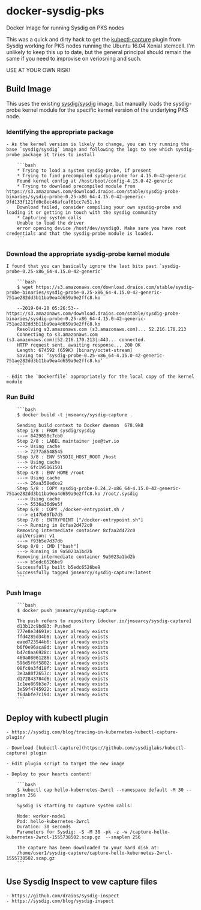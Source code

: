 # docker-sysdig-pks
Docker Image for running Sysdig on PKS nodes


This was a quick and dirty hack to get the [kubectl-capture](https://github.com/sysdiglabs/kubectl-capture) plugin from Sysdig working for PKS nodes running the Ubuntu 16.04 Xenial stemcell. I'm unlikely to keep this up to date, but the general principal should remain the same if you need to improvise on veriosning and such.

USE AT YOUR OWN RISK!

## Build Image

This uses the existing [sysdig/sysdig](https://hub.docker.com/r/sysdig/sysdig) image, but manually loads the sysdig-probe kernel module for the specific kernel version of the underlying PKS node. 

### Identifying the appropriate package

    - As the kernel version is likely to change, you can try running the base `sysdig/sysdig` image and following the logs to see which sysdig-probe package it tries to install

        ```bash
        * Trying to load a system sysdig-probe, if present
        * Trying to find precompiled sysdig-probe for 4.15.0-42-generic
        Found kernel config at /host/boot/config-4.15.0-42-generic
        * Trying to download precompiled module from https://s3.amazonaws.com/download.draios.com/stable/sysdig-probe-binaries/sysdig-probe-0.25-x86_64-4.15.0-42-generic-9fd133f121fd0c8ec46afcaf61cc7e51.ko
        Download failed, consider compiling your own sysdig-probe and loading it or getting in touch with the sysdig community
        * Capturing system calls
        Unable to load the driver
        error opening device /host/dev/sysdig0. Make sure you have root credentials and that the sysdig-probe module is loaded.
        ```

### Download the appropriate sysdig-probe kernel module

    I found that you can basically ignore the last bits past `sysdig-probe-0.25-x86_64-4.15.0-42-generic`

        ```bash
        $ wget https://s3.amazonaws.com/download.draios.com/stable/sysdig-probe-binaries/sysdig-probe-0.25-x86_64-4.15.0-42-generic-751ae282dd3b11ba9ea4d659a9e2ffc8.ko

        --2019-04-20 05:26:53--  https://s3.amazonaws.com/download.draios.com/stable/sysdig-probe-binaries/sysdig-probe-0.25-x86_64-4.15.0-42-generic-751ae282dd3b11ba9ea4d659a9e2ffc8.ko
        Resolving s3.amazonaws.com (s3.amazonaws.com)... 52.216.170.213
        Connecting to s3.amazonaws.com (s3.amazonaws.com)|52.216.170.213|:443... connected.
        HTTP request sent, awaiting response... 200 OK
        Length: 674592 (659K) [binary/octet-stream]
        Saving to: ‘sysdig-probe-0.25-x86_64-4.15.0-42-generic-751ae282dd3b11ba9ea4d659a9e2ffc8.ko’
        ```

    - Edit the `Dockerfile` appropriately for the local copy of the kernel module

### Run Build

        ```bash
        $ docker build -t jmsearcy/sysdig-capture .

        Sending build context to Docker daemon  678.9kB
        Step 1/8 : FROM sysdig/sysdig
        ---> 8429858c7cb0
        Step 2/8 : LABEL maintainer joe@twr.io
        ---> Using cache
        ---> 7277a8548545
        Step 3/8 : ENV SYSDIG_HOST_ROOT /host
        ---> Using cache
        ---> 6fc195161501
        Step 4/8 : ENV HOME /root
        ---> Using cache
        ---> 26aa358edce2
        Step 5/8 : COPY sysdig-probe-0.24.2-x86_64-4.15.0-42-generic-751ae282dd3b11ba9ea4d659a9e2ffc8.ko /root/.sysdig
        ---> Using cache
        ---> 5536a36d9e5f
        Step 6/8 : COPY ./docker-entrypoint.sh /
        ---> e147b89fb7d5
        Step 7/8 : ENTRYPOINT ["/docker-entrypoint.sh"]
        ---> Running in 8cfaa2d472c0
        Removing intermediate container 8cfaa2d472c0
        apiVersion: v1
        ---> f93b5e7d37db
        Step 8/8 : CMD ["bash"]
        ---> Running in 9a5023a1bd2b
        Removing intermediate container 9a5023a1bd2b
        ---> b5edc6526be9
        Successfully built b5edc6526be9
        Successfully tagged jmsearcy/sysdig-capture:latest
        ```

### Push Image

        ```bash
        $ docker push jmsearcy/sysdig-capture

        The push refers to repository [docker.io/jmsearcy/sysdig-capture]
        d13b12c9bd83: Pushed
        777e8e34691e: Layer already exists
        ffd4285d34b6: Layer already exists
        eaed723544b6: Layer already exists
        b6f0e96aca8d: Layer already exists
        b47c0aa6928c: Layer already exists
        460a08061286: Layer already exists
        596d5f6f5802: Layer already exists
        08fc0a3fd18f: Layer already exists
        3e3a80f2657c: Layer already exists
        d172843784d6: Layer already exists
        1c1ee869b3e7: Layer already exists
        3e59f4745922: Layer already exists
        f6dabfe7c19d: Layer already exists
        ```

## Deploy with kubectl plugin

    - https://sysdig.com/blog/tracing-in-kubernetes-kubectl-capture-plugin/

    - Download [kubectl-capture](https://github.com/sysdiglabs/kubectl-capture) plugin

    - Edit plugin script to target the new image

    - Deploy to your hearts content!

        ```bash
        $ kubectl cap hello-kubernetes-2wrcl --namespace default -M 30 --snaplen 256

        Sysdig is starting to capture system calls:

        Node: worker-node1
        Pod: hello-kubernetes-2wrcl
        Duration: 30 seconds
        Parameters for Sysdig: -S -M 30 -pk -z -w /capture-hello-kubernetes-2wrcl-1555738502.scap.gz  --snaplen 256

        The capture has been downloaded to your hard disk at:
        /home/user1/sysdig-capture/capture-hello-kubernetes-2wrcl-1555738502.scap.gz
        ```

## Use Sysdig Inspect to vew capture files

    - https://github.com/draios/sysdig-inspect
    - https://sysdig.com/blog/sysdig-inspect
